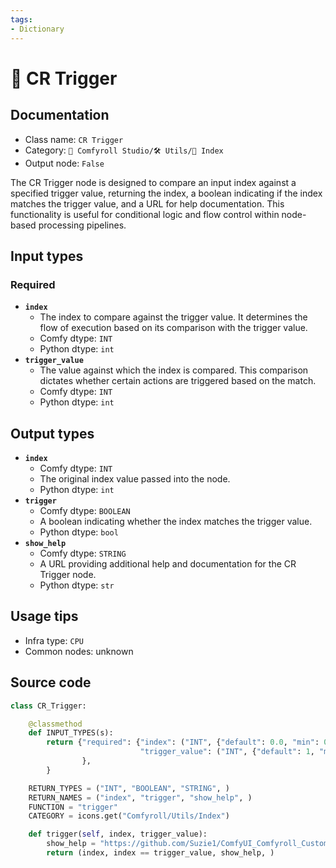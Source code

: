 ```yaml
---
tags:
- Dictionary
---
```


# 🔢 CR Trigger
## Documentation
- Class name: `CR Trigger`
- Category: `🧩 Comfyroll Studio/🛠️ Utils/🔢 Index`
- Output node: `False`

The CR Trigger node is designed to compare an input index against a specified trigger value, returning the index, a boolean indicating if the index matches the trigger value, and a URL for help documentation. This functionality is useful for conditional logic and flow control within node-based processing pipelines.
## Input types
### Required
- **`index`**
    - The index to compare against the trigger value. It determines the flow of execution based on its comparison with the trigger value.
    - Comfy dtype: `INT`
    - Python dtype: `int`
- **`trigger_value`**
    - The value against which the index is compared. This comparison dictates whether certain actions are triggered based on the match.
    - Comfy dtype: `INT`
    - Python dtype: `int`
## Output types
- **`index`**
    - Comfy dtype: `INT`
    - The original index value passed into the node.
    - Python dtype: `int`
- **`trigger`**
    - Comfy dtype: `BOOLEAN`
    - A boolean indicating whether the index matches the trigger value.
    - Python dtype: `bool`
- **`show_help`**
    - Comfy dtype: `STRING`
    - A URL providing additional help and documentation for the CR Trigger node.
    - Python dtype: `str`
## Usage tips
- Infra type: `CPU`
- Common nodes: unknown


## Source code
```python
class CR_Trigger: 

    @classmethod
    def INPUT_TYPES(s):
        return {"required": {"index": ("INT", {"default": 0.0, "min": 0.0, "max": 9999.0, "step": 1.0,}),
                             "trigger_value": ("INT", {"default": 1, "min": 0, "max": 10000}),        
                },
        }

    RETURN_TYPES = ("INT", "BOOLEAN", "STRING", )
    RETURN_NAMES = ("index", "trigger", "show_help", )
    FUNCTION = "trigger"
    CATEGORY = icons.get("Comfyroll/Utils/Index")

    def trigger(self, index, trigger_value):
        show_help = "https://github.com/Suzie1/ComfyUI_Comfyroll_CustomNodes/wiki/Index-Nodes#cr-trigger"
        return (index, index == trigger_value, show_help, )

```
